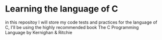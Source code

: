 # Learning the language of C

in this repositoy I will store my code tests and practices for
the language of C, I'll be using the highly recommended book
The C Programming Language by Kernighan & Ritchie
